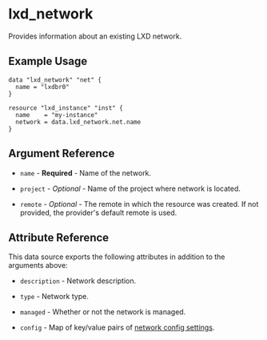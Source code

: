 # lxd_network

Provides information about an existing LXD network.

## Example Usage

```hcl
data "lxd_network" "net" {
  name = "lxdbr0"
}

resource "lxd_instance" "inst" {
  name    = "my-instance"
  network = data.lxd_network.net.name
}
```

## Argument Reference

* `name` - **Required** - Name of the network.

* `project` - *Optional* - Name of the project where network is located.

* `remote` - *Optional* - The remote in which the resource was created. If
  not provided, the provider's default remote is used.

## Attribute Reference

This data source exports the following attributes in addition to the arguments above:

* `description` - Network description.

* `type` - Network type.

* `managed` - Whether or not the network is managed.

* `config` - Map of key/value pairs of
	[network config settings](https://documentation.ubuntu.com/lxd/latest/networks/).

